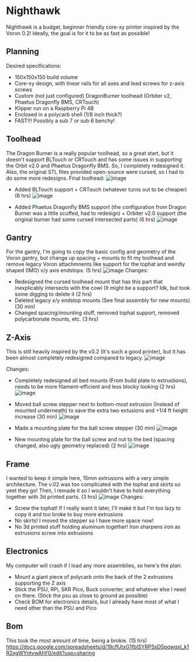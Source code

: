 # Nighthawk 
Nighthawk is a budget, beginner friendly core-xy printer inspired by the Voron 0.2! Ideally, the goal is for it to be as fast as possible!

## Planning
Desired specifications:
- 150x150x150 build volume
- Core-xy design, with linear rails for all axes and lead screws for z-axis screws
- Custom (not just configured) DragonBurner toolhead (Orbiter v2, Phaetus Dragonfly BMS, CRTouch)
- Klipper run on a Raspberry Pi 4B
- Enclosed in a polycarb shell (1/8 inch thick?)
- FAST!!! Possibly a sub 7 or sub 6 benchy!

## Toolhead
The Dragon Burner is a really popular toolhead, so a great start, but it doesn't support BLTouch or CRTouch and has some issues in supporting the Orbit v2.0 and Phaetus Dragonfly BMS. So, I completely redesigned it. Also, the original STL files provided open-source were cursed, so I had to do some more redesigns. 
Final toolhead:
![image](https://github.com/user-attachments/assets/4a7f108b-63d5-4f36-8368-5d615c173ced)

- Added BLTouch support + CRTouch (whatever turns out to be cheaper) (6 hrs)
![image](https://github.com/user-attachments/assets/b808a4fd-db37-428a-b518-96da17380741)

- Added Phaetus Dragonfly BMS support (the configuration from Dragon Burner was a little scuffed, had to redesign) + Orbiter v2.0 support (the original burner had some cursed intersected parts) (6 hrs)
![image](https://github.com/user-attachments/assets/0678162d-62e9-488a-9fc6-9f06567c1b44)

## Gantry
For the gantry, I'm going to copy the basic config and geometry of the Voron gantry, but change up spacing + mounts to fit my toolhead and remove legacy Voron attachmnents like support for the tophat and weirdly shaped (IMO) x/y axis endstops. (5 hrs)
![image](https://github.com/user-attachments/assets/1bee0fc3-490e-4f85-9b37-064485aadf3c)
Changes:
- Redesigned the cursed toolhead mount that has this part that inexplicably intersects with the cowl (It might be a support? Idk, but took some digging to delete it (2 hrs)
- Deleted legacy x/y endstop mounts (See final assembly for new mounts) (30 min)
- Changed spacing/mounting stuff, removed tophat support, removed polycarbonate mounts, etc. (3 hrs)

## Z-Axis
This is still heavily inspired by the v0.2 (It's such a good printer), but it has been almost completely redesigned compared to legacy.
![image](https://github.com/user-attachments/assets/557f1e79-0397-48e8-9bbf-03bd7d31b402)

Changes:
- Completely redesigned all bed mounts (From build plate to extrustions), needs to be more filament-efficient and less blocky looking (2 hrs)
![image](https://github.com/user-attachments/assets/02fe16ed-926a-40e9-a522-681f534479db)

- Moved ball screw stepper next to bottom-most extrusion (Instead of mounted underneath) to save the extra two extusions and +1/4 ft height increase (30 min)
![image](https://github.com/user-attachments/assets/4de5d8cd-29fa-4c1b-9911-b79e3463fc15)

- Made a mounting plate for the ball screw stepper (30 min)
![image](https://github.com/user-attachments/assets/6357a97a-c544-4060-b830-6da8d91044fd)

- New mounting plate for the ball screw and nut to the bed (spacing changed, also ugly geometry replaced) (2 hrs)
![image](https://github.com/user-attachments/assets/ba5ed8d7-0c78-4ba5-9fb4-04e6a28ba45c)

## Frame
I wanted to keep it simple here, 15mm extrusions with a very simple architecture. The v.02 was too complicated with the tophat and skirts so yeet they go! Then, I remade it so I wouldn't have to hold everything together with 3d printed parts. (3 hrs)
![image](https://github.com/user-attachments/assets/ec3bfd3c-25a0-4ecb-8a03-405cacc6d4c2)
Changes:
- Screw the tophat! If I really want it later, I'll make it but I'm too lazy to copy it and too broke to buy more extrusions
- No skirts! I moved the stepper so I have more space now!
- No 3d printed stuff holding aluminum together! Iron sharpens iron as extrusions screw into extrusions

## Electronics
My computer will crash if I load any more assemblies, so here's the plan:
- Mount a giant piece of polycarb onto the back of the 2 extrusions supporting the Z axis
- Stick the PSU, RPi, SKR Pico, Buck converter, and whatever else I need on there. (Stick the psu as close to ground as possible)
- Check BOM for electronics details, but I already have most of what I need other than the PSU and Pico

## Bom 
This took the most amount of time, being a brokie. (15 hrs)
https://docs.google.com/spreadsheets/d/19cffJtxG1fblSYRPSsD5pqwqxI_k1R2xgWYntvwAhY0/edit?usp=sharing 
